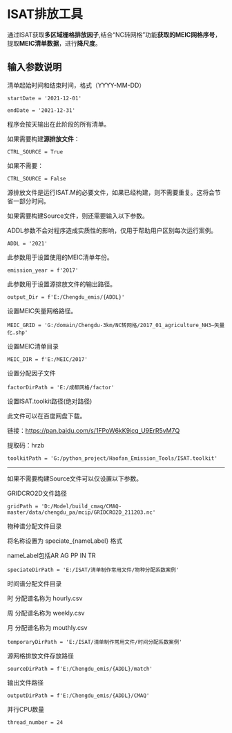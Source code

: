# ISAT排放工具

通过ISAT获取**多区域栅格排放因子**,结合“NC转网格”功能**获取的MEIC网格序号**，提取**MEIC清单数据**，进行**降尺度**。

## 输入参数说明

清单起始时间和结束时间，格式（YYYY-MM-DD）

    startDate = '2021-12-01'

    endDate = '2021-12-31'

程序会按天输出在此阶段的所有清单。

如果需要构建**源排放文件**：

    CTRL_SOURCE = True
如果不需要：

    CTRL_SOURCE = False
源排放文件是运行ISAT.M的必要文件，如果已经构建，则不需要重复。这将会节省一部分时间。

如果需要构建Source文件，则还需要输入以下参数。

ADDL参数不会对程序造成实质性的影响，仅用于帮助用户区别每次运行案例。

    ADDL = '2021'
此参数用于设置使用的MEIC清单年份。

    emission_year = f'2017'

此参数用于设置源排放文件的输出路径。

    output_Dir = f'E:/Chengdu_emis/{ADDL}'
设置MEIC矢量网格路径。

    MEIC_GRID = 'G:/domain/Chengdu-3km/NC转网格/2017_01_agriculture_NH3—矢量化.shp'
设置MEIC清单目录

    MEIC_DIR = f'E:/MEIC/2017'
设置分配因子文件

    factorDirPath = 'E:/成都网格/factor'
设置ISAT.toolkit路径(绝对路径)

此文件可以在百度网盘下载。

链接：https://pan.baidu.com/s/1FPoW6kK9icq_U9ErR5vM7Q 

提取码：hrzb 

    toolkitPath = 'G:/python_project/Haofan_Emission_Tools/ISAT.toolkit'
---------------------------
如果不需要构建Source文件可以仅设置以下参数。

GRIDCRO2D文件路径

    gridPath = 'D:/Model/build_cmaq/CMAQ-master/data/chengdu_pa/mcip/GRIDCRO2D_211203.nc'
物种谱分配文件目录

将名称设置为 speciate_{nameLabel} 格式

nameLabel包括AR AG PP IN TR

    speciateDirPath = 'E:/ISAT/清单制作常用文件/物种分配系数案例'

时间谱分配文件目录

时  分配谱名称为 hourly.csv

周  分配谱名称为 weekly.csv

月  分配谱名称为 mouthly.csv

    temporaryDirPath = 'E:/ISAT/清单制作常用文件/时间分配系数案例'

源网格排放文件存放路径

    sourceDirPath = f'E:/Chengdu_emis/{ADDL}/match'
输出文件路径

    outputDirPath = f'E:/Chengdu_emis/{ADDL}/CMAQ'
并行CPU数量

    thread_number = 24
          